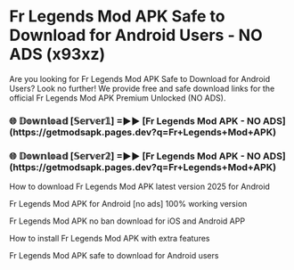 # Fr Legends Mod APK Safe to Download for Android Users - NO ADS (x93xz)

Are you looking for Fr Legends Mod APK Safe to Download for Android Users? Look no further! We provide free and safe download links for the official Fr Legends Mod APK Premium Unlocked (NO ADS).

<h3>🌐 𝔻𝕠𝕨𝕟𝕝𝕠𝕒𝕕 [𝕊𝕖𝕣𝕧𝕖𝕣𝟙] =►► [Fr Legends Mod APK - NO ADS](https://getmodsapk.pages.dev?q=Fr+Legends+Mod+APK)</h3>

<h3>🌐 𝔻𝕠𝕨𝕟𝕝𝕠𝕒𝕕 [𝕊𝕖𝕣𝕧𝕖𝕣𝟚] =►► [Fr Legends Mod APK - NO ADS](https://getmodsapk.pages.dev?q=Fr+Legends+Mod+APK)</h3>

How to download Fr Legends Mod APK latest version 2025 for Android

Fr Legends Mod APK for Android [no ads] 100% working version

Fr Legends Mod APK no ban download for iOS and Android APP

How to install Fr Legends Mod APK with extra features

Fr Legends Mod APK safe to download for Android users